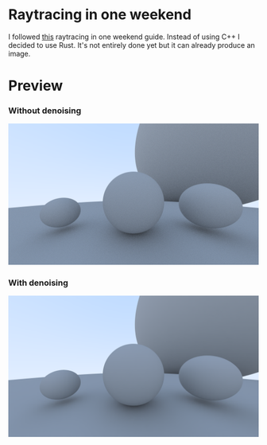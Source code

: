 # Raytracing in one weekend
I followed [this](https://raytracing.github.io/books/RayTracingInOneWeekend.html) raytracing in one weekend guide. Instead of using C++ I decided to use Rust.
It's not entirely done yet but it can already produce an image.

# Preview
### Without denoising
![preview](./preview/image_no_denoise.png)

### With denoising
![preview](./preview/image_denoise.png)
